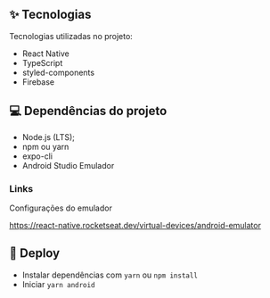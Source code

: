 ## ✨ Tecnologias
Tecnologias utilizadas no projeto:

- React Native
- TypeScript
- styled-components
- Firebase

## 💻 Dependências do projeto
- Node.js (LTS);
- npm ou yarn
- expo-cli
- Android Studio Emulador

### Links
Configurações do emulador 

https://react-native.rocketseat.dev/virtual-devices/android-emulator


## 🚀 Deploy
- Instalar dependências com `yarn` ou `npm install`
- Iniciar `yarn android` 